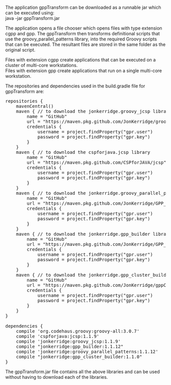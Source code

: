 The application gppTransform can be downloaded as a runnable jar which
can be executed using:   
java -jar gppTransform.jar  

The application opens a file chooser which opens files with type extension cgpp and gpp.
The gppTransform then transforms definitional scripts that use the groovy_parallel_patterns
library, into the required Groovy scripts that can be executed. The resultant files are stored
in the same folder as the original script.

Files with extension cgpp create applications that can be executed on a cluster of multi-core 
workstations.  
Files with extension gpp create applications that run on a single multi-core workstation.  

The repositories and dependencies used in the build.gradle file for gppTransform are:
<pre>
repositories {
    mavenCentral()
    maven { // to download the jonkerridge.groovy_jcsp library
        name = "GitHub"
        url = "https://maven.pkg.github.com/JonKerridge/groovyJCSP"
        credentials {
            username = project.findProperty("gpr.user")
            password = project.findProperty("gpr.key")
        }
    }
    maven { // to download the cspforjava.jcsp library
        name = "GitHub"
        url = "https://maven.pkg.github.com/CSPforJAVA/jcsp"
        credentials {
            username = project.findProperty("gpr.user")
            password = project.findProperty("gpr.key")
        }
    }
    maven { // to download the jonkerridge.groovy_parallel_patterns library
        name = "GitHub"
        url = "https://maven.pkg.github.com/JonKerridge/GPP_Library"
        credentials {
            username = project.findProperty("gpr.user")
            password = project.findProperty("gpr.key")
        }
    }
    maven { // to download the jonkerridge.gpp_builder library
        name = "GitHub"
        url = "https://maven.pkg.github.com/JonKerridge/GPP_Builder"
        credentials {
            username = project.findProperty("gpr.user")
            password = project.findProperty("gpr.key")
        }
    }
    maven { // to download the jonkerridge.gpp_cluster_builder library
        name = "GitHub"
        url = "https://maven.pkg.github.com/JonKerridge/gppClusterBuilder"
        credentials {
            username = project.findProperty("gpr.user")
            password = project.findProperty("gpr.key")
        }
    }
}

dependencies {
    compile 'org.codehaus.groovy:groovy-all:3.0.7'
    compile 'cspforjava:jcsp:1.1.9'
    compile 'jonkerridge:groovy_jcsp:1.1.9'
    compile "jonkerridge:gpp_builder:1.1.12"
    compile 'jonkerridge:groovy_parallel_patterns:1.1.12'
    compile "jonkerridge:gpp_cluster_builder:1.1.0"
}
</pre>

The gppTransform.jar file contains all the above libraries and can be used without having to 
download each of the libraries.